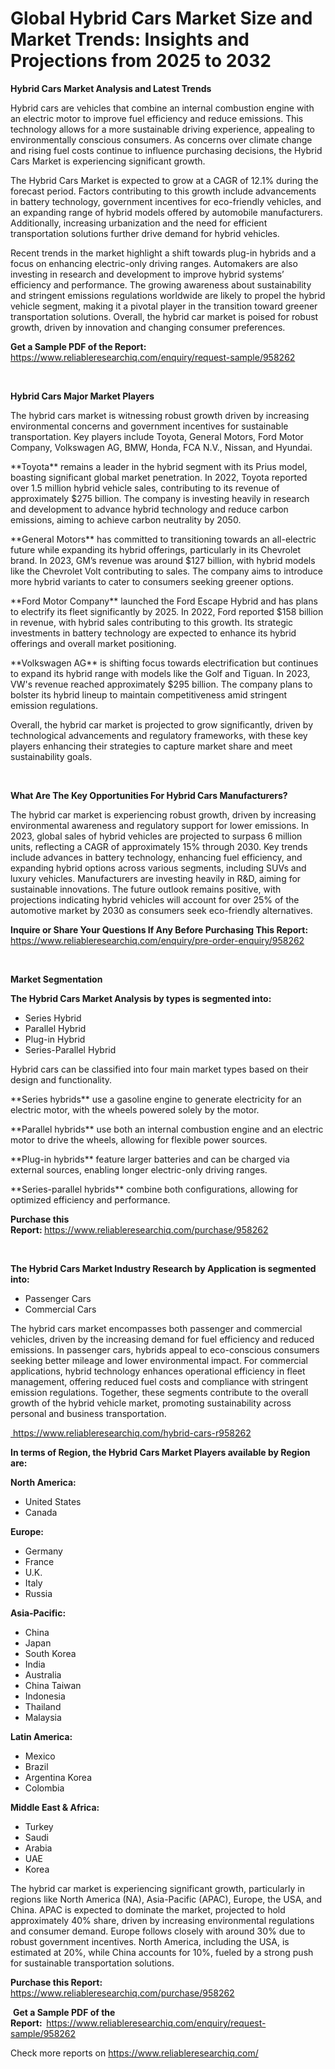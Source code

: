 <p><h1>Global Hybrid Cars Market Size and Market Trends: Insights and Projections from 2025 to 2032</h1></p><p><strong>Hybrid Cars Market Analysis and Latest Trends</strong></p>
<p><p>Hybrid cars are vehicles that combine an internal combustion engine with an electric motor to improve fuel efficiency and reduce emissions. This technology allows for a more sustainable driving experience, appealing to environmentally conscious consumers. As concerns over climate change and rising fuel costs continue to influence purchasing decisions, the Hybrid Cars Market is experiencing significant growth.</p><p>The Hybrid Cars Market is expected to grow at a CAGR of 12.1% during the forecast period. Factors contributing to this growth include advancements in battery technology, government incentives for eco-friendly vehicles, and an expanding range of hybrid models offered by automobile manufacturers. Additionally, increasing urbanization and the need for efficient transportation solutions further drive demand for hybrid vehicles.</p><p>Recent trends in the market highlight a shift towards plug-in hybrids and a focus on enhancing electric-only driving ranges. Automakers are also investing in research and development to improve hybrid systems’ efficiency and performance. The growing awareness about sustainability and stringent emissions regulations worldwide are likely to propel the hybrid vehicle segment, making it a pivotal player in the transition toward greener transportation solutions. Overall, the hybrid car market is poised for robust growth, driven by innovation and changing consumer preferences.</p></p>
<p><strong>Get a Sample PDF of the Report:&nbsp;</strong> <a href="https://www.reliableresearchiq.com/enquiry/request-sample/958262?utm_campaign=3171&utm_medium=2&utm_source=Github&utm_content=ia&utm_term=30032025&utm_id=hybrid-cars">https://www.reliableresearchiq.com/enquiry/request-sample/958262</a></p>
<p>&nbsp;</p>
<p><strong>Hybrid Cars Major Market Players</strong></p>
<p><p>The hybrid cars market is witnessing robust growth driven by increasing environmental concerns and government incentives for sustainable transportation. Key players include Toyota, General Motors, Ford Motor Company, Volkswagen AG, BMW, Honda, FCA N.V., Nissan, and Hyundai.</p><p>**Toyota** remains a leader in the hybrid segment with its Prius model, boasting significant global market penetration. In 2022, Toyota reported over 1.5 million hybrid vehicle sales, contributing to its revenue of approximately $275 billion. The company is investing heavily in research and development to advance hybrid technology and reduce carbon emissions, aiming to achieve carbon neutrality by 2050.</p><p>**General Motors** has committed to transitioning towards an all-electric future while expanding its hybrid offerings, particularly in its Chevrolet brand. In 2023, GM’s revenue was around $127 billion, with hybrid models like the Chevrolet Volt contributing to sales. The company aims to introduce more hybrid variants to cater to consumers seeking greener options.</p><p>**Ford Motor Company** launched the Ford Escape Hybrid and has plans to electrify its fleet significantly by 2025. In 2022, Ford reported $158 billion in revenue, with hybrid sales contributing to this growth. Its strategic investments in battery technology are expected to enhance its hybrid offerings and overall market positioning.</p><p>**Volkswagen AG** is shifting focus towards electrification but continues to expand its hybrid range with models like the Golf and Tiguan. In 2023, VW's revenue reached approximately $295 billion. The company plans to bolster its hybrid lineup to maintain competitiveness amid stringent emission regulations.</p><p>Overall, the hybrid car market is projected to grow significantly, driven by technological advancements and regulatory frameworks, with these key players enhancing their strategies to capture market share and meet sustainability goals.</p></p>
<p>&nbsp;</p>
<p><strong>What Are The Key Opportunities For Hybrid Cars Manufacturers?</strong></p>
<p><p>The hybrid car market is experiencing robust growth, driven by increasing environmental awareness and regulatory support for lower emissions. In 2023, global sales of hybrid vehicles are projected to surpass 6 million units, reflecting a CAGR of approximately 15% through 2030. Key trends include advances in battery technology, enhancing fuel efficiency, and expanding hybrid options across various segments, including SUVs and luxury vehicles. Manufacturers are investing heavily in R&D, aiming for sustainable innovations. The future outlook remains positive, with projections indicating hybrid vehicles will account for over 25% of the automotive market by 2030 as consumers seek eco-friendly alternatives.</p></p>
<p><strong>Inquire or Share Your Questions If Any Before Purchasing This Report:</strong> <a href="https://www.reliableresearchiq.com/enquiry/pre-order-enquiry/958262?utm_campaign=3171&utm_medium=2&utm_source=Github&utm_content=ia&utm_term=30032025&utm_id=hybrid-cars">https://www.reliableresearchiq.com/enquiry/pre-order-enquiry/958262</a></p>
<p>&nbsp;</p>
<p><strong>Market Segmentation</strong></p>
<p><strong>The Hybrid Cars Market Analysis by types is segmented into:</strong></p>
<p><ul><li>Series Hybrid</li><li>Parallel Hybrid</li><li>Plug-in Hybrid</li><li>Series-Parallel Hybrid</li></ul></p>
<p><p>Hybrid cars can be classified into four main market types based on their design and functionality. </p><p>**Series hybrids** use a gasoline engine to generate electricity for an electric motor, with the wheels powered solely by the motor. </p><p>**Parallel hybrids** use both an internal combustion engine and an electric motor to drive the wheels, allowing for flexible power sources. </p><p>**Plug-in hybrids** feature larger batteries and can be charged via external sources, enabling longer electric-only driving ranges.</p><p>**Series-parallel hybrids** combine both configurations, allowing for optimized efficiency and performance.</p></p>
<p><strong>Purchase this Report:&nbsp;</strong><a href="https://www.reliableresearchiq.com/purchase/958262?utm_campaign=3171&utm_medium=2&utm_source=Github&utm_content=ia&utm_term=30032025&utm_id=hybrid-cars">https://www.reliableresearchiq.com/purchase/958262</a></p>
<p>&nbsp;</p>
<p><strong>The Hybrid Cars Market Industry Research by Application is segmented into:</strong></p>
<p><ul><li>Passenger Cars</li><li>Commercial Cars</li></ul></p>
<p><p>The hybrid cars market encompasses both passenger and commercial vehicles, driven by the increasing demand for fuel efficiency and reduced emissions. In passenger cars, hybrids appeal to eco-conscious consumers seeking better mileage and lower environmental impact. For commercial applications, hybrid technology enhances operational efficiency in fleet management, offering reduced fuel costs and compliance with stringent emission regulations. Together, these segments contribute to the overall growth of the hybrid vehicle market, promoting sustainability across personal and business transportation.</p></p>
<p><a href="https://www.reliableresearchiq.com/hybrid-cars-r958262?utm_campaign=3171&utm_medium=2&utm_source=Github&utm_content=ia&utm_term=30032025&utm_id=hybrid-cars">&nbsp;https://www.reliableresearchiq.com/hybrid-cars-r958262</a></p>
<p><strong>In terms of Region, the Hybrid Cars Market Players available by Region are:</strong></p>
<p>
    <p> <strong> North America: </strong>
        <ul>
            <li>United States</li>
            <li>Canada</li>
        </ul>
        </p> 
    <p> <strong> Europe: </strong>
        <ul>
            <li>Germany</li>
            <li>France</li>
            <li>U.K.</li>
            <li>Italy</li>
            <li>Russia</li>
        </ul>
        </p> 
    <p> <strong> Asia-Pacific: </strong>
        <ul>
            <li>China</li>
            <li>Japan</li>
            <li>South Korea</li>
            <li>India</li>
            <li>Australia</li>
            <li>China Taiwan</li>
            <li>Indonesia</li>
            <li>Thailand</li>
            <li>Malaysia</li>
        </ul>
        </p> 
    <p> <strong> Latin America: </strong>
        <ul>
            <li>Mexico</li>
            <li>Brazil</li>
            <li>Argentina Korea</li>
            <li>Colombia</li>
        </ul>
        </p> 
    <p> <strong> Middle East & Africa: </strong>
        <ul>
            <li>Turkey</li>
            <li>Saudi</li>
            <li>Arabia</li>
            <li>UAE</li>
            <li>Korea</li>
        </ul>
    </p>
    </p>
<p><p>The hybrid car market is experiencing significant growth, particularly in regions like North America (NA), Asia-Pacific (APAC), Europe, the USA, and China. APAC is expected to dominate the market, projected to hold approximately 40% share, driven by increasing environmental regulations and consumer demand. Europe follows closely with around 30% due to robust government incentives. North America, including the USA, is estimated at 20%, while China accounts for 10%, fueled by a strong push for sustainable transportation solutions.</p></p>
<p><strong>Purchase this Report: </strong><a href="https://www.reliableresearchiq.com/purchase/958262?utm_campaign=3171&utm_medium=2&utm_source=Github&utm_content=ia&utm_term=30032025&utm_id=hybrid-cars">https://www.reliableresearchiq.com/purchase/958262</a></p>
<p>&nbsp;<strong>Get a Sample PDF of the Report:&nbsp;&nbsp;</strong><a href="https://www.reliableresearchiq.com/enquiry/request-sample/958262?utm_campaign=3171&utm_medium=2&utm_source=Github&utm_content=ia&utm_term=30032025&utm_id=hybrid-cars">https://www.reliableresearchiq.com/enquiry/request-sample/958262</a></p>
<p><strong></strong></p>
<p>Check more reports on <a href="https://www.reliableresearchiq.com/?utm_campaign=3171&utm_medium=2&utm_source=Github&utm_content=ia&utm_term=30032025&utm_id=hybrid-cars">https://www.reliableresearchiq.com/</a></p>